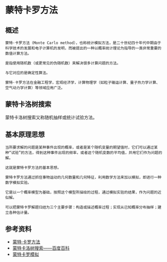 # 蒙特卡罗方法

## 概述

```
蒙特·卡罗方法（Monte Carlo method），也称统计模拟方法，是二十世纪四十年代中期由于科学技术的发展和电子计算机的发明，而被提出的一种以概率统计理论为指导的一类非常重要的数值计算方法。

是指使用随机数（或更常见的伪随机数）来解决很多计算问题的方法。

与它对应的是确定性算法。

蒙特·卡罗方法在金融工程学，宏观经济学，计算物理学（如粒子输运计算、量子热力学计算、空气动力学计算）等领域应用广泛。
```


## 蒙特卡洛树搜索

蒙特卡洛树搜索又称随机抽样或统计试验方法。

## 基本原理思想

```
当所要求解的问题是某种事件出现的概率，或者是某个随机变量的期望值时，它们可以通过某种“试验”的方法，得到这种事件出现的频率，或者这个随机变数的平均值，并用它们作为问题的解。

这就是蒙特卡罗方法的基本思想。

蒙特卡罗方法通过抓住事物运动的几何数量和几何特征，利用数学方法来加以模拟，即进行一种数字模拟实验。

它是以一个概率模型为基础，按照这个模型所描绘的过程，通过模拟实验的结果，作为问题的近似解。

可以把蒙特卡罗解题归结为三个主要步骤：构造或描述概率过程；实现从已知概率分布抽样；建立各种估计量。

```

## 参考资料

- [蒙特·卡罗方法](https://baike.baidu.com/item/%E8%92%99%E7%89%B9%C2%B7%E5%8D%A1%E7%BD%97%E6%96%B9%E6%B3%95/8664362?fromtitle=%E8%92%99%E7%89%B9%E5%8D%A1%E7%BD%97&fromid=68532)
- [蒙特卡洛树搜索——百度百科](https://baike.baidu.com/item/%E8%92%99%E7%89%B9%E5%8D%A1%E6%B4%9B%E6%A0%91%E6%90%9C%E7%B4%A2/22668758?fr=aladdin)
- [蒙特卡罗模拟](https://baike.baidu.com/item/%E8%92%99%E7%89%B9%E5%8D%A1%E7%BD%97%E6%A8%A1%E6%8B%9F/5160083?fr=aladdin)
